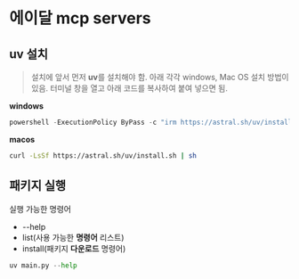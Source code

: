 # 에이달 mcp servers

## uv 설치

> 설치에 앞서 먼저 **uv**를 설치해야 함.
> 아래 각각 windows, Mac OS 설치 방법이 있음.
> 터미널 창을 열고 아래 코드를 복사하여 붙여 넣으면 됨.

**windows**

```powershell
powershell -ExecutionPolicy ByPass -c "irm https://astral.sh/uv/install.ps1 | iex"
```

**macos**

```sh
curl -LsSf https://astral.sh/uv/install.sh | sh
```

## 패키지 실행

실행 가능한 명령어
- --help
- list(사용 가능한 **명령어** 리스트)
- install(패키지 **다운로드** 명령어)


```python
uv main.py --help
```
